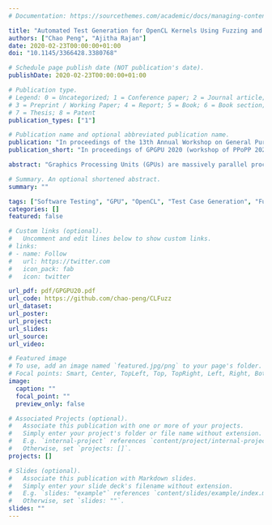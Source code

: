 ```yaml
---
# Documentation: https://sourcethemes.com/academic/docs/managing-content/

title: "Automated Test Generation for OpenCL Kernels Using Fuzzing and Constraint Solving"
authors: ["Chao Peng", "Ajitha Rajan"]
date: 2020-02-23T00:00:00+01:00
doi: "10.1145/3366428.3380768"

# Schedule page publish date (NOT publication's date).
publishDate: 2020-02-23T00:00:00+01:00

# Publication type.
# Legend: 0 = Uncategorized; 1 = Conference paper; 2 = Journal article;
# 3 = Preprint / Working Paper; 4 = Report; 5 = Book; 6 = Book section;
# 7 = Thesis; 8 = Patent
publication_types: ["1"]

# Publication name and optional abbreviated publication name.
publication: "In proceedings of the 13th Annual Workshop on General Purpose Processing using Graphics Processing Unit (GPGPU 2020)"
publication_short: "In proceedings of GPGPU 2020 (workshop of PPoPP 2020)"

abstract: "Graphics Processing Units (GPUs) are massively parallel processors offering performance acceleration and energy efficiency unmatched by current processors (CPUs) in computers. These advantages along with recent advances in the programmability of GPUs have made them attractive for general-purpose computations. Despite the advances in programmability, GPU kernels are hard to code and analyse due to the high complexity of memory sharing patterns, striding patterns for memory accesses, implicit synchronisation, and combinatorial explosion of thread interleavings. Existing few techniques for testing GPU kernels use symbolic execution for test generation that incur a high overhead, have limited scalability and do not handle all data types.\n\nWe propose a test generation technique for OpenCL kernels that combines mutation-based fuzzing and selective constraint solving with the goal of being fast, effective and scalable. Fuzz testing for GPU kernels has not been explored previously. Our approach for fuzz testing randomly mutates input kernel argument values with the goal of increasing branch coverage. When fuzz testing is unable to increase branch coverage with random mutations, we gather path constraints for uncovered branch conditions and invoke the Z3 constraint solver to generate tests for them.\n\nIn addition to the test generator, we also present a schedule amplifier that simulates multiple work-group schedules, with which to execute each of the generated tests. The schedule amplifier is designed to help uncover inter work-group data races. We evaluate the effectiveness of the generated tests and schedule amplifier using 217 kernels from open source projects and industry standard benchmark suites measuring branch coverage and fault finding. We find our test generation technique achieves close to 100% coverage and mutation score for majority of the kernels. Overhead incurred in test generation is small (average of 0.8 seconds). We also confirmed our technique scales easily to large kernels, and can support all OpenCL data types, including complex data structures."

# Summary. An optional shortened abstract.
summary: ""

tags: ["Software Testing", "GPU", "OpenCL", "Test Case Generation", "Fuzz Testing", "Constraint Solving", "Data Race"]
categories: []
featured: false

# Custom links (optional).
#   Uncomment and edit lines below to show custom links.
# links:
# - name: Follow
#   url: https://twitter.com
#   icon_pack: fab
#   icon: twitter

url_pdf: pdf/GPGPU20.pdf
url_code: https://github.com/chao-peng/CLFuzz
url_dataset:
url_poster:
url_project:
url_slides:
url_source:
url_video:

# Featured image
# To use, add an image named `featured.jpg/png` to your page's folder. 
# Focal points: Smart, Center, TopLeft, Top, TopRight, Left, Right, BottomLeft, Bottom, BottomRight.
image:
  caption: ""
  focal_point: ""
  preview_only: false

# Associated Projects (optional).
#   Associate this publication with one or more of your projects.
#   Simply enter your project's folder or file name without extension.
#   E.g. `internal-project` references `content/project/internal-project/index.md`.
#   Otherwise, set `projects: []`.
projects: []

# Slides (optional).
#   Associate this publication with Markdown slides.
#   Simply enter your slide deck's filename without extension.
#   E.g. `slides: "example"` references `content/slides/example/index.md`.
#   Otherwise, set `slides: ""`.
slides: ""
---
```


